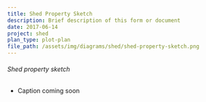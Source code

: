 ```yaml
---
title: Shed Property Sketch
description: Brief description of this form or document
date: 2017-06-14
project: shed
plan_type: plot-plan
file_path: /assets/img/diagrams/shed/shed-property-sketch.png
---
```

###### Shed property sketch
* Caption coming soon
